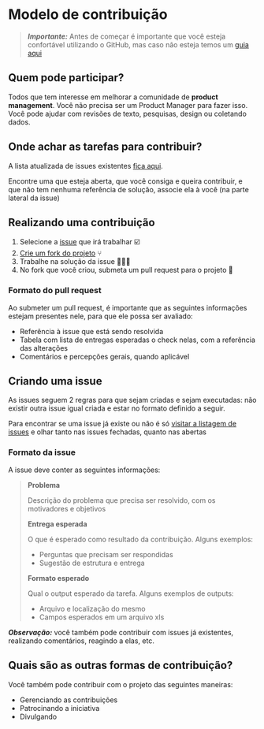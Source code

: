 # Modelo de contribuição

> ***Importante:*** Antes de começar é importante que você esteja confortável utilizando o GitHub, mas caso não esteja temos um [guia aqui](https://github.com/Community-Knowledge/product-growth-framework/blob/main/guides/guia_github.md)

## Quem pode participar?

Todos que tem interesse em melhorar a comunidade de **product management**. Você não precisa ser um Product Manager para fazer isso. Você pode ajudar com revisões de texto, pesquisas, design ou coletando dados.

## Onde achar as tarefas para contribuir?

A lista atualizada de issues existentes [fica aqui](https://github.com/Community-Knowledge/product-growth-framework/issues). 

Encontre uma que esteja aberta, que você consiga e queira contribuir, e que não tem nenhuma referência de solução, associe ela à você (na parte lateral da issue)


## Realizando uma contribuição

1. Selecione a [issue](https://github.com/Community-Knowledge/product-growth-framework/issues) que irá trabalhar ☑️
2. [Crie um fork do projeto](https://github.com/Community-Knowledge/product-growth-framework/blob/main/guides/guia_github.md) ⑂
3. Trabalhe na solução da issue 👨🏽‍💻
4. No fork que você criou, submeta um pull request para o projeto 🤩

### Formato do pull request

Ao submeter um pull request, é importante que as seguintes informações estejam presentes nele, para que ele possa ser avaliado:

- Referência à issue que está sendo resolvida
- Tabela com lista de entregas esperadas o check nelas, com a referência das alterações
- Comentários e percepções gerais, quando aplicável


## Criando uma issue

As issues seguem 2 regras para que sejam criadas e sejam executadas: não existir outra issue igual criada e estar no formato definido a seguir.

Para encontrar se uma issue já existe ou não é só [visitar a listagem de issues](https://github.com/Community-Knowledge/product-growth-framework/issues) e olhar tanto nas issues fechadas, quanto nas abertas

### Formato da issue

A issue deve conter as seguintes informações:

>**Problema**
>
> Descrição do problema que precisa ser resolvido, com os motivadores e objetivos
>
>**Entrega esperada**
>
>O que é esperado como resultado da contribuição. Alguns exemplos:
>* Perguntas que precisam ser respondidas
>* Sugestão de estrutura e entrega  
>
>**Formato esperado**
>
>Qual o output esperado da tarefa. Alguns exemplos de outputs:
>* Arquivo e localização do mesmo
>* Campos esperados em um arquivo xls
>

***Observação:*** você também pode contribuir com issues já existentes, realizando comentários, reagindo a elas, etc.


## Quais são as outras formas de contribuição?

Você também pode contribuir com o projeto das seguintes maneiras:

* Gerenciando as contribuições
* Patrocinando a iniciativa
* Divulgando
